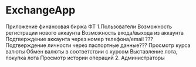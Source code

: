 # ExchangeApp
Приложение финансовая биржа
ФТ
1.Пользователи
  Возможность регистрации нового аккаунта
  Возможность входа/выхода из аккаунта
  Подтверждение аккаунта через номер телефона/email
  ???Подтверждение личности через паспортные данные???
  Просмотр курса валюты
  Обмен валюты в соответствии с курсом
  Выставление лота, покупка лота
  Просмотр истории операций
2. Администраторы
  
  
